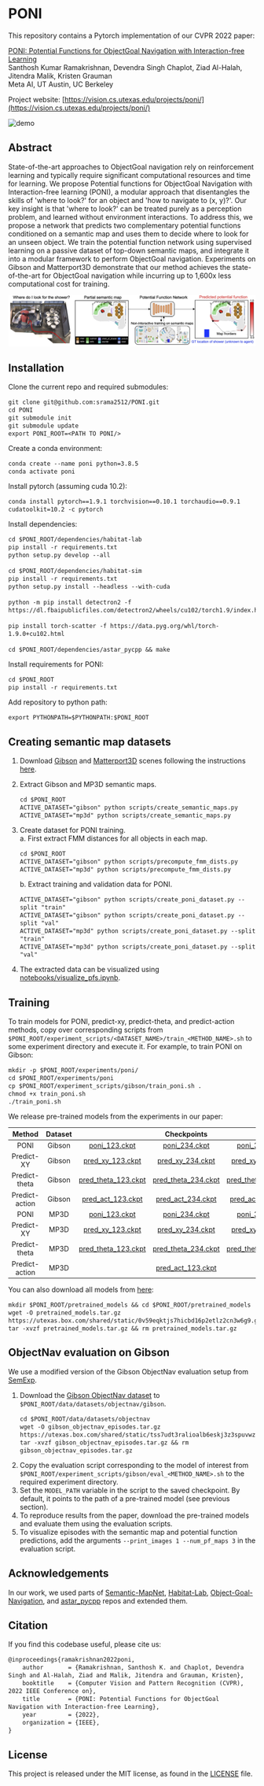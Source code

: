 # PONI

This repository contains a Pytorch implementation of our CVPR 2022 paper:

[PONI: Potential Functions for ObjectGoal Navigation with Interaction-free Learning](https://arxiv.org/pdf/2201.10029.pdf)<br/>
Santhosh Kumar Ramakrishnan, Devendra Singh Chaplot, Ziad Al-Halah, Jitendra Malik, Kristen Grauman<br/>
Meta AI, UT Austin, UC Berkeley 

Project website: [https://vision.cs.utexas.edu/projects/poni/](https://vision.cs.utexas.edu/projects/poni/)

![demo](./docs/poni_cvpr_2022.gif)

## Abstract
State-of-the-art approaches to ObjectGoal navigation rely on reinforcement learning and typically require significant computational resources and time for learning. We propose Potential functions for ObjectGoal Navigation with Interaction-free learning (PONI), a modular approach that disentangles the skills of 'where to look?' for an object and 'how to navigate to (x, y)?'. Our key insight is that 'where to look?' can be treated purely as a perception problem, and learned without environment interactions. To address this, we propose a network that predicts two complementary potential functions conditioned on a semantic map and uses them to decide where to look for an unseen object. We train the potential function network using supervised learning on a passive dataset of top-down semantic maps, and integrate it into a modular framework to perform ObjectGoal navigation. Experiments on Gibson and Matterport3D demonstrate that our method achieves the state-of-the-art for ObjectGoal navigation while incurring up to 1,600x less computational cost for training.

<p align="center">
  <img src="docs/poni_intro.jpg">
</p>




## Installation

Clone the current repo and required submodules:
```
git clone git@github.com:srama2512/PONI.git
cd PONI
git submodule init
git submodule update
export PONI_ROOT=<PATH TO PONI/>
```
 Create a conda environment:
```
conda create --name poni python=3.8.5
conda activate poni
```

Install pytorch (assuming cuda 10.2):
```
conda install pytorch==1.9.1 torchvision==0.10.1 torchaudio==0.9.1 cudatoolkit=10.2 -c pytorch
```

Install dependencies:
```
cd $PONI_ROOT/dependencies/habitat-lab
pip install -r requirements.txt
python setup.py develop --all

cd $PONI_ROOT/dependencies/habitat-sim
pip install -r requirements.txt
python setup.py install --headless --with-cuda

python -m pip install detectron2 -f https://dl.fbaipublicfiles.com/detectron2/wheels/cu102/torch1.9/index.html

pip install torch-scatter -f https://data.pyg.org/whl/torch-1.9.0+cu102.html

cd $PONI_ROOT/dependencies/astar_pycpp && make
```

Install requirements for PONI:
```
cd $PONI_ROOT
pip install -r requirements.txt
```

Add repository to python path:
```
export PYTHONPATH=$PYTHONPATH:$PONI_ROOT
```


## Creating semantic map datasets

1. Download [Gibson](http://gibsonenv.stanford.edu/database/) and [Matterport3D](https://niessner.github.io/Matterport/) scenes following the instructions [here](DATASETS.md).

2. Extract Gibson and MP3D semantic maps.
    ```
    cd $PONI_ROOT
    ACTIVE_DATASET="gibson" python scripts/create_semantic_maps.py
    ACTIVE_DATASET="mp3d" python scripts/create_semantic_maps.py
    ```

3. Create dataset for PONI training. </br>
    a. First extract FMM distances for all objects in each map.
    ```
    cd $PONI_ROOT
    ACTIVE_DATASET="gibson" python scripts/precompute_fmm_dists.py
    ACTIVE_DATASET="mp3d" python scripts/precompute_fmm_dists.py
    ```
    b. Extract training and validation data for PONI.
    ```
    ACTIVE_DATASET="gibson" python scripts/create_poni_dataset.py --split "train"
    ACTIVE_DATASET="gibson" python scripts/create_poni_dataset.py --split "val"
    ACTIVE_DATASET="mp3d" python scripts/create_poni_dataset.py --split "train"
    ACTIVE_DATASET="mp3d" python scripts/create_poni_dataset.py --split "val"
    ```
4. The extracted data can be visualized using [notebooks/visualize_pfs.ipynb](notebooks/visualize_pfs.ipynb).


## Training

To train models for PONI, predict-xy, predict-theta, and predict-action methods, copy over corresponding scripts from `$PONI_ROOT/experiment_scripts/<DATASET_NAME>/train_<METHOD_NAME>.sh` to some experiment directory and execute it. For example, to train PONI on Gibson:
```
mkdir -p $PONI_ROOT/experiments/poni/
cd $PONI_ROOT/experiments/poni
cp $PONI_ROOT/experiment_scripts/gibson/train_poni.sh .
chmod +x train_poni.sh
./train_poni.sh
```

We release pre-trained models from the experiments in our paper:

|     Method     | Dataset |                          |     Checkpoints    |                    |
|:--------------:|:-------:|:------------------------:|:------------------:|:------------------:|
|      PONI      |  Gibson | [poni_123.ckpt](https://utexas.box.com/s/kjkjbegd58o5a2kf25sfac27zmc15cv9) | [poni_234.ckpt](https://utexas.box.com/s/5jsvjf3rg8yd6zcf7qjfchugstqp4rzf) | [poni_345.ckpt](https://utexas.box.com/s/mjgvp90ajyymfta700s9wsc7j73qu9mz) |
|   Predict-XY   |  Gibson | [pred_xy_123.ckpt](https://utexas.box.com/s/0yyzjor3l82ewldm1q8hq7z5xi2fb8a9) | [pred_xy_234.ckpt](https://utexas.box.com/s/q84u0fnqh153n21ympt7njm269u0cjfw) | [pred_xy_345.ckpt](https://utexas.box.com/s/z3kw3kylq76xojgstsfia7hbpb89frs7) |
|  Predict-theta |  Gibson | [pred_theta_123.ckpt](https://utexas.box.com/s/cqojj1gnq73brakwgzy16isfxjqdfgv1) | [pred_theta_234.ckpt](https://utexas.box.com/s/gmi28locbj2z2la2h11btbrcohuc6ae7) | [pred_theta_345.ckpt](https://utexas.box.com/s/z3zqg7865oc9h3a28v7843sdidfwjoq6) |
| Predict-action |  Gibson | [pred_act_123.ckpt](https://utexas.box.com/s/is6bppu25jgbvrjaibzs5rnb18zjaqzx) | [pred_act_234.ckpt](https://utexas.box.com/s/ddrogbg912ryt71m7nzhhbcsokh8khwh) | [pred_act_345.ckpt](https://utexas.box.com/s/kzjqxty44o7xbln7i9vddz557j0fqh27) |
|      PONI      |   MP3D  | [poni_123.ckpt](https://utexas.box.com/s/rakcdp0il6sbemqkv323svrzub2rvrdu) | [poni_234.ckpt](https://utexas.box.com/s/mei1wfecnungr1uyiwbroovwj7rux8gc) | [poni_345.ckpt](https://utexas.box.com/s/jv1tl4o0s8oob4g3ly2pwklei2cexeh4) |
|   Predict-XY   |   MP3D  | [pred_xy_123.ckpt](https://utexas.box.com/s/f3st176sajo7st3vqgx9fctcqypjxhyz) | [pred_xy_234.ckpt](https://utexas.box.com/s/x4jnmbjqvz0yahjug07hr8uvn68jwofi) | [pred_xy_345.ckpt](https://utexas.box.com/s/2w4qpxlp0kx8x2wtyypksvdiv91c0gz2) |
|  Predict-theta |   MP3D  | [pred_theta_123.ckpt](https://utexas.box.com/s/erqkindzb92lfvxhxa01zif53blak6ru) | [pred_theta_234.ckpt](https://utexas.box.com/s/exeegxodfooae824q5uwni4vwho93lvo) | [pred_theta_345.ckpt](https://utexas.box.com/s/wj9poyh8b4y7azkteduawwxiywzd0idm) |
| Predict-action |   MP3D  |                            | [pred_act_123.ckpt](https://utexas.box.com/s/1bx2rw3jrojhh2xrmwm3x2w7ftkwi6nq) |                            |


You can also download all models from [here](https://utexas.box.com/s/0v59eqktjs7hicbd16p2etlz2cn3w6g9):
```
mkdir $PONI_ROOT/pretrained_models && cd $PONI_ROOT/pretrained_models
wget -O pretrained_models.tar.gz https://utexas.box.com/shared/static/0v59eqktjs7hicbd16p2etlz2cn3w6g9.gz
tar -xvzf pretrained_models.tar.gz && rm pretrained_models.tar.gz
```

## ObjectNav evaluation on Gibson

We use a modified version of the Gibson ObjectNav evaluation setup from [SemExp](https://github.com/devendrachaplot/Object-Goal-Navigation).

1. Download the [Gibson ObjectNav dataset](https://utexas.box.com/s/tss7udt3ralioalb6eskj3z3spuvwz7v) to `$PONI_ROOT/data/datasets/objectnav/gibson`.
    ```
    cd $PONI_ROOT/data/datasets/objectnav
    wget -O gibson_objectnav_episodes.tar.gz https://utexas.box.com/shared/static/tss7udt3ralioalb6eskj3z3spuvwz7v.gz
    tar -xvzf gibson_objectnav_episodes.tar.gz && rm gibson_objectnav_episodes.tar.gz
    ```
2. Copy the evaluation script corresponding to the model of interest from `$PONI_ROOT/experiment_scripts/gibson/eval_<METHOD_NAME>.sh` to the required experiment directory. 
3. Set the `MODEL_PATH` variable in the script to the saved checkpoint. By default, it points to the path of a pre-trained model (see previous section).
4. To reproduce results from the paper, download the pre-trained models and evaluate them using the evaluation scripts.
5. To visualize episodes with the semantic map and potential function predictions, add the arguments `--print_images 1 --num_pf_maps 3` in the evaluation script.


## Acknowledgements

In our work, we used parts of [Semantic-MapNet](https://github.com/vincentcartillier/Semantic-MapNet), [Habitat-Lab](https://github.com/facebookresearch/habitat-lab), [Object-Goal-Navigation](https://github.com/devendrachaplot/Object-Goal-Navigation), and [astar_pycpp](https://github.com/srama2512/astar_pycpp) repos and extended them.

## Citation
If you find this codebase useful, please cite us:
```
@inproceedings{ramakrishnan2022poni,
    author       = {Ramakrishnan, Santhosh K. and Chaplot, Devendra Singh and Al-Halah, Ziad and Malik, Jitendra and Grauman, Kristen},
    booktitle    = {Computer Vision and Pattern Recognition (CVPR), 2022 IEEE Conference on},
    title        = {PONI: Potential Functions for ObjectGoal Navigation with Interaction-free Learning},
    year         = {2022},
    organization = {IEEE},
}
```

## License
This project is released under the MIT license, as found in the [LICENSE](LICENSE) file.